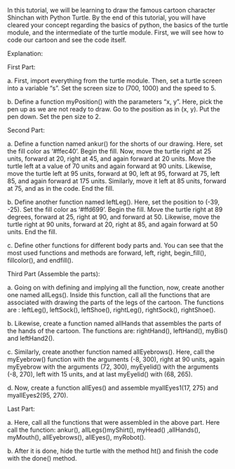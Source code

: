 In this tutorial, we will be learning to draw the famous cartoon character Shinchan with Python Turtle. 
By the end of this tutorial, you will have cleared your concept regarding the basics of python, the basics of the turtle module, and the intermediate of the turtle module. 
First, we will see how to code our cartoon and see the code itself.

Explanation:

First Part:

a. First, import everything from the turtle module. Then, set a turtle screen into a variable “s”. Set the screen size to (700, 1000) and the speed to 5.

b. Define a function myPosition() with the parameters “x, y”. Here, pick the pen up as we are not ready to draw. Go to the position as in (x, y). Put the pen down. Set the pen size to 2.

Second Part:

a. Define a function named ankur() for the shorts of our drawing. Here, set the fill color as ‘#ffec40’. Begin the fill. Now, move the turtle right at 25 units, forward at 20, right at 45, and again forward at 20 units. Move the turtle left at a value of 70 units and again forward at 90 units. Likewise, move the turtle left at 95 units, forward at 90, left at 95, forward at 75, left 85, and again forward at 175 units. Similarly, move it left at 85 units, forward at 75, and as in the code. End the fill.

b. Define another function named leftLeg(). Here, set the position to (-39, -25). Set the fill color as ‘#ffd699’. Begin the fill. Move the turtle right at 89 degrees, forward at 25, right at 90, and forward at 50. Likewise, move the turtle right at 90 units, forward at 20, right at 85, and again forward at 50 units. End the fill.

c. Define other functions for different body parts and. You can see that the most used functions and methods are forward, left, right, begin_fill(), fillcolor(), and endfill().

Third Part (Assemble the parts):

a. Going on with defining and implying all the function, now, create another one named allLegs(). Inside this function, call all the functions that are associated with drawing the parts of the legs of the cartoon. The functions are : leftLeg(), leftSock(), leftShoe(), rightLeg(), rightSock(), rightShoe().

b. Likewise, create a function named allHands that assembles the parts of the hands of the cartoon. The functions are: rightHand(), leftHand(), myBis() and leftHand2().

c. Similarly, create another function named allEyebrows(). Here, call the myEyebrow() function with the arguments (-8, 300), right at 90 units, again myEyebrow with the arguments (72, 300), myEyelid() with the arguments (-8, 270), left with 15 units, and at last myEyelid() with (68, 265).

d. Now, create a function allEyes() and assemble myallEyes1(17, 275) and myallEyes2(95, 270).

Last Part:

a. Here, call all the functions that were assembled in the above part. Here call the function: ankur(), allLegs()myShirt(), myHead() ,allHands(), myMouth(), allEyebrows(), allEyes(), myRobot().

b. After it is done, hide the turtle with the method ht() and finish the code with the done() method.
